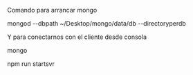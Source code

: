 

Comando para arrancar mongo

mongod --dbpath ~/Desktop/mongo/data/db --directoryperdb

Y para conectarnos con el cliente desde consola

mongo

npm run startsvr